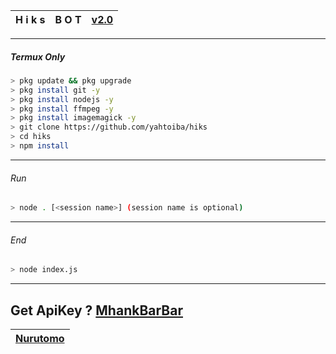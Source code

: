 | H i k s | B O T | [v2.0](https://github.com/yahtoiba) |
| :-: | :-: | :-: |
---------
##### Termux Only
```bash
> pkg update && pkg upgrade
> pkg install git -y
> pkg install nodejs -y
> pkg install ffmpeg -y
> pkg install imagemagick -y
> git clone https://github.com/yahtoiba/hiks
> cd hiks
> npm install
```
--------

###### Run
```bash
> node . [<session name>] (session name is optional)
```

---------

###### End
```bash
> node index.js
```
---------

Get ApiKey ? [MhankBarBar](https://MhanBarBar.tech)
---------

| [Nurutomo](https://github.com/Nurutomo) |
| :-: |

